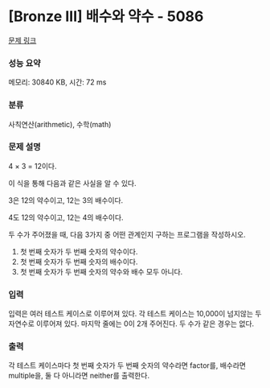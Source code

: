 # [Bronze III] 배수와 약수 - 5086 

[문제 링크](https://www.acmicpc.net/problem/5086) 

### 성능 요약

메모리: 30840 KB, 시간: 72 ms

### 분류

사칙연산(arithmetic), 수학(math)

### 문제 설명

<p style="user-select: auto;">4 × 3 = 12이다.</p>

<p style="user-select: auto;">이 식을 통해 다음과 같은 사실을 알 수 있다.</p>

<p style="user-select: auto;">3은 12의 약수이고, 12는 3의 배수이다.</p>

<p style="user-select: auto;">4도 12의 약수이고, 12는 4의 배수이다.</p>

<p style="user-select: auto;">두 수가 주어졌을 때, 다음 3가지 중 어떤 관계인지 구하는 프로그램을 작성하시오.</p>

<ol style="user-select: auto;">
	<li style="user-select: auto;">첫 번째 숫자가 두 번째 숫자의 약수이다.</li>
	<li style="user-select: auto;">첫 번째 숫자가 두 번째 숫자의 배수이다.</li>
	<li style="user-select: auto;">첫 번째 숫자가 두 번째 숫자의 약수와 배수 모두 아니다.</li>
</ol>

### 입력 

 <p style="user-select: auto;">입력은 여러 테스트 케이스로 이루어져 있다. 각 테스트 케이스는 10,000이 넘지않는 두 자연수로 이루어져 있다. 마지막 줄에는 0이 2개 주어진다. 두 수가 같은 경우는 없다.</p>

### 출력 

 <p style="user-select: auto;">각 테스트 케이스마다 첫 번째 숫자가 두 번째 숫자의 약수라면 factor를, 배수라면 multiple을, 둘 다 아니라면 neither를 출력한다.</p>

